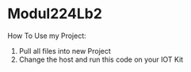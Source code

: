 # Modul224Lb2
How To Use my Project:
1. Pull all files into new Project
2. Change the host and run this code on your IOT Kit
